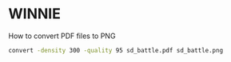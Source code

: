 WINNIE
======

How to convert PDF files to PNG

```bash
convert -density 300 -quality 95 sd_battle.pdf sd_battle.png
```

